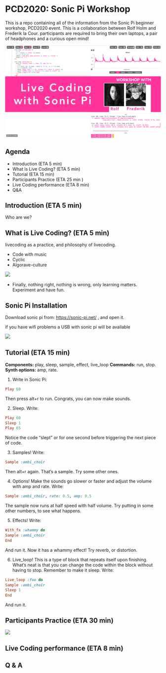 # PCD2020: Sonic Pi Workshop
This is a repo containing all of the information from the Sonic Pi beginner workshop, PCD2020 event. This is a collaboration between Rolf Holm and Frederik la Cour. participants are required to bring their own laptops, a pair of headphones and a curious open mind!

![](./media/SonicPiworkshopBackdrop.gif)

## Agenda

- Introduction (ETA 5 min)
- What is Live Coding? (ETA 5 min)
- Tutorial (ETA 15 min)
- Participants Practice (ETA 25 min )
- Live Coding performance (ETA 8 min)
- Q&A 

## Introduction (ETA 5 min)

Who are we?

## What is Live Coding? (ETA 5 min)

livecoding as a practice, and philosophy of livecoding.

* Code with music
* Cyclic
* Algorave-culture

![](https://idmmag.com/wp-content/uploads/2019/03/65367679_DATEBOOK_kost0321-algorithmic-700x500-1.jpg)

* Finally, nothing right, nothing is wrong, only learning matters. Experiment and have fun.

## Sonic Pi Installation

Download sonic pi from: https://sonic-pi.net/ , and open it.

if you have wifi problems a USB with sonic pi will be available 

![](https://www.raspberrypi.org/wp-content/uploads/2014/07/sonicpi2.png)

## Tutorial (ETA 15 min)

**Components:** play, sleep, sample, effect, live_loop
**Commands:** run, stop.
**Synth options:** amp, rate.

1. Write in Sonic Pi:

  ```ruby
  Play 60
  ```
  Then press alt+r to run. Congrats, you can now make sounds.

2. Sleep. Write:

  ```ruby
  Play 60
  Sleep 1
  Play 65
  ```

  Notice the code “slept” or for one second before triggering the next piece of code.

3. Samples! Write:

  ```ruby
  Sample :ambi_choir
  ```
  Then alt+r again. That’s a sample. Try some other ones.

4. Options! Make the sounds go slower or faster and adjust the volume with amp and rate. Write:

  ```ruby
  Sample :ambi_choir, rate: 0.5, amp: 0.5
  ```

   The sample now runs at half speed with half volume. Try putting in some other numbers, to see what happens. 

5. Effects! Write:

  ```ruby
  With_fx :whammy do
  Sample :ambi_choir
  End
  ```

  And run it. Now it has a whammy effect! Try reverb, or distortion.

6. Live_loop! This is a type of block that repeats itself upon finishing. What’s neat is that you can change the code within the block without having to stop. Remember to make it sleep. Write:

  ```ruby
  Live_loop :foo do
  Sample :ambi_choir
  Sleep 1
  End
  ```

  And run it.

## Participants Practice (ETA 30 min)

![](https://lh3.googleusercontent.com/proxy/VZFnK6SGQ-lfsp-e6nEaJ7-naJkXkiG1UzVPh11etMgN6ndHbjbK-rIoIWBYKN6aj9r7wQ1285I1K7bnzu-Ea63awBb4AD_8iM8k7PWuK4c3CV1yeYaXzrBHD7WgnHF6Ro75S3CuR8BHmtS4Qswkh2XZCFIvOtlrf1ZXw9lQMZcQkVL3-4nZt_5Wju07WnIcBn_aGIiX0JzXQlcUamqL1XnxjpeR7fjpWAwyjkfx)

## Live Coding performance (ETA 8 min)



## Q & A

